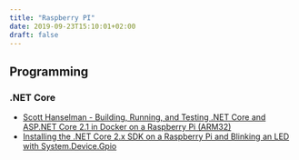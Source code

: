 ```yaml
---
title: "Raspberry PI"
date: 2019-09-23T15:10:01+02:00
draft: false
---
```


## Programming

### .NET Core

- [Scott Hanselman - Building, Running, and Testing .NET Core and ASP.NET Core 2.1 in Docker on a Raspberry Pi (ARM32)](https://www.hanselman.com/blog/BuildingRunningAndTestingNETCoreAndASPNETCore21InDockerOnARaspberryPiARM32.aspx)
- [Installing the .NET Core 2.x SDK on a Raspberry Pi and Blinking an LED with System.Device.Gpio](https://www.hanselman.com/blog/InstallingTheNETCore2xSDKOnARaspberryPiAndBlinkingAnLEDWithSystemDeviceGpio.aspx)

